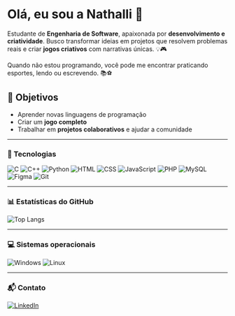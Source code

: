 # Olá, eu sou a Nathalli 👋

Estudante de **Engenharia de Software**, apaixonada por **desenvolvimento e criatividade**.
Busco transformar ideias em projetos que resolvem problemas reais e criar **jogos criativos** com narrativas únicas. 💡🎮

Quando não estou programando, você pode me encontrar praticando esportes, lendo ou escrevendo. 📚⚽

## 🚀 Objetivos
- Aprender novas linguagens de programação
- Criar um **jogo completo**
- Trabalhar em **projetos colaborativos** e ajudar a comunidade
  
---

### 🧰 Tecnologias

![C](https://img.shields.io/badge/C-00599C?style=for-the-badge&logo=c&logoColor=white)
![C++](https://img.shields.io/badge/C++-00599C?style=for-the-badge&logo=cplusplus&logoColor=white)
![Python](https://img.shields.io/badge/Python-3776AB?style=for-the-badge&logo=python&logoColor=white)
![HTML](https://img.shields.io/badge/HTML5-E34F26?style=for-the-badge&logo=html5&logoColor=white)
![CSS](https://img.shields.io/badge/CSS3-1572B6?style=for-the-badge&logo=css3&logoColor=white)
![JavaScript](https://img.shields.io/badge/JavaScript-F7DF1E?style=for-the-badge&logo=javascript&logoColor=black)
![PHP](https://img.shields.io/badge/PHP-777BB4?style=for-the-badge&logo=php&logoColor=white)
![MySQL](https://img.shields.io/badge/MySQL-00000F?style=for-the-badge&logo=mysql&logoColor=white)
![Figma](https://img.shields.io/badge/Figma-F24E1E?style=for-the-badge&logo=figma&logoColor=white)
![Git](https://img.shields.io/badge/Git-F05032?style=for-the-badge&logo=git&logoColor=white)

---
### 📊 Estatísticas do GitHub

![Top Langs](https://github-readme-stats.vercel.app/api/top-langs/?username=nathymn&layout=compact&theme=radical)

---

### 💻 Sistemas operacionais

![Windows](https://img.shields.io/badge/Windows-0078D6?style=for-the-badge&logo=windows&logoColor=white)
![Linux](https://img.shields.io/badge/Linux-FCC624?style=for-the-badge&logo=linux&logoColor=black)

---

### 📬 Contato

[![LinkedIn](https://img.shields.io/badge/LinkedIn-0077B5?style=for-the-badge&logo=linkedin&logoColor=white)](https://www.linkedin.com/in/nathalli-goncalves/)
